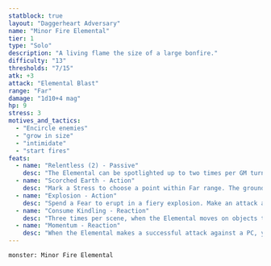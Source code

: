 ```yaml
---
statblock: true
layout: "Daggerheart Adversary"
name: "Minor Fire Elemental"
tier: 1
type: "Solo"
description: "A living flame the size of a large bonfire."
difficulty: "13"
thresholds: "7/15"
atk: +3
attack: "Elemental Blast"
range: "Far"
damage: "1d10+4 mag"
hp: 9
stress: 3
motives_and_tactics:
  - "Encircle enemies"
  - "grow in size"
  - "intimidate"
  - "start fires"
feats:
  - name: "Relentless (2) - Passive"
    desc: "The Elemental can be spotlighted up to two times per GM turn. Spend Fear as usual to spotlight them."
  - name: "Scorched Earth - Action"
    desc: "Mark a Stress to choose a point within Far range. The ground within Very Close range of that point immediately bursts into flames. All creatures within this area must make an Agility Reaction Roll. Targets who fail take 2d8 magic damage from the flames. Targets who succeed take half damage."
  - name: "Explosion - Action"
    desc: "Spend a Fear to erupt in a fiery explosion. Make an attack against all targets within Close range. Targets the Elemental succeeds against take 1d8 magic damage and are knocked back to Far range."
  - name: "Consume Kindling - Reaction"
    desc: "Three times per scene, when the Elemental moves on objects that are highly flammable, consume them to clear a HP or a Stress."
  - name: "Momentum - Reaction"
    desc: "When the Elemental makes a successful attack against a PC, you gain a Fear."
---
```


```statblock
monster: Minor Fire Elemental
```